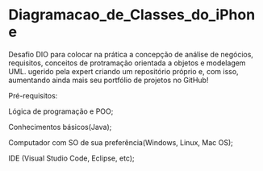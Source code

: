 # Diagramacao_de_Classes_do_iPhone

Desafio DIO para colocar na prática a concepção de análise de negócios, requisitos, conceitos de protramação orientada a objetos e modelagem UML. 
ugerido pela expert criando um repositório próprio e, com isso, aumentando ainda mais seu portfólio de projetos no GitHub!

Pré-requisitos:

Lógica de programação e POO;

Conhecimentos básicos(Java);

Computador com SO de sua preferência(Windows, Linux, Mac OS);

IDE (Visual Studio Code, Eclipse, etc);
